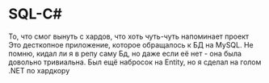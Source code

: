 # SQL-C#
То, что смог вынуть с хардов, что хоть чуть-чуть напоминает проект
Это десткопное приложение, которое обращалось к БД на MySQL. Не помню, кидал ли я в репу саму Бд, но даже если её нет - она была довольно тривиальна.
Был ещё набросок на Entity, но я сделал на голом .NET по хардкору
